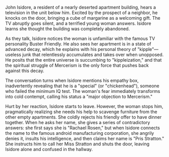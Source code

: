 John Isidore, a resident of a nearly deserted apartment building, hears a television in the unit below him. Excited by the prospect of a neighbor, he knocks on the door, bringing a cube of margarine as a welcoming gift. The TV abruptly goes silent, and a terrified young woman answers. Isidore learns she thought the building was completely abandoned.

As they talk, Isidore notices the woman is unfamiliar with the famous TV personality Buster Friendly. He also sees her apartment is in a state of advanced decay, which he explains with his personal theory of "kipple"—useless junk that relentlessly accumulates and takes over when unopposed. He posits that the entire universe is succumbing to "kippleization," and that the spiritual struggle of Mercerism is the only force that pushes back against this decay.

The conversation turns when Isidore mentions his empathy box, inadvertently revealing that he is a "special" (or "chickenhead"), someone who failed the minimum IQ test. The woman's fear immediately transforms into cold contempt, calling his status a "major objection to Mercerism."

Hurt by her reaction, Isidore starts to leave. However, the woman stops him, pragmatically realizing she needs his help to scavenge furniture from the other empty apartments. She coldly rejects his friendly offer to have dinner together. When he asks her name, she gives a series of contradictory answers: she first says she is "Rachael Rosen," but when Isidore connects the name to the famous android manufacturing corporation, she angrily denies it, insults his intelligence, and then claims her name is "Pris Stratton." She instructs him to call her Miss Stratton and shuts the door, leaving Isidore alone and confused in the hallway.